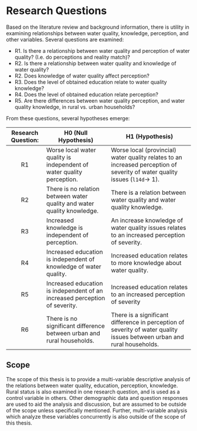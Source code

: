# Research Questions 

Based on the literature review and background information, there is utility in examining relationships between water quality, knowledge, perception, and other variables. Several questions are examined:

- R1. Is there a relationship between water quality and perception of water quality? (I.e. do perceptions and reality match)?
- R2. Is there a relationship between water quality and knowledge of water quality?
- R2. Does knowledge of water quality affect perception?
- R3. Does the level of obtained education relate to water quality knowledge?
- R4. Does the level of obtained education relate perception?
- R5. Are there differences between water quality perception, and water quality knowledge, in rural vs. urban households?

From these questions, several hypotheses emerge:

| Research Question: | H0 (Null Hypothesis)                                                       | H1 (Hypothesis)                                                                                                            |
|:------------------:|----------------------------------------------------------------------------|----------------------------------------------------------------------------------------------------------------------------|
| R1                 | Worse local water quality is independent of water quality perception.      | Worse local (provincial) water quality relates to an increased perception of severity of water quality issues (`l14d`→ 1). |
| R2                 | There is no relation between water quality and water quality knowledge.    | There is a relation between water quality and water quality knowledge.                                                     |
| R3                 | Increased knowledge is independent of perception.                          | An increase knowledge of water quality issues relates to an increased perception of severity.                              |
| R4                 | Increased education is independent of knowledge of water quality.          | Increased education relates to more knowledge about water quality.                                                         |
| R5                 | Increased education is independent of an increased perception of severity. | Increased education relates to an increased perception of severity                                                         |
| R6                 | There is no significant difference between urban and rural households.     | There is a significant difference in perception of severity of water quality issues between urban and rural households.    |

## Scope
The scope of this thesis is to provide a multi-variable descriptive analysis of the relations between water quality, education, perception, knowledge. Rural status is also examined in one research question, and is used as a control variable in others. Other demographic data and question responses are used to aid the analysis and discussion, but are assumed to be outside of the scope unless specifically mentioned. Further, multi-variable analysis which analyze these variables concurrently is also outside of the scope of this thesis.